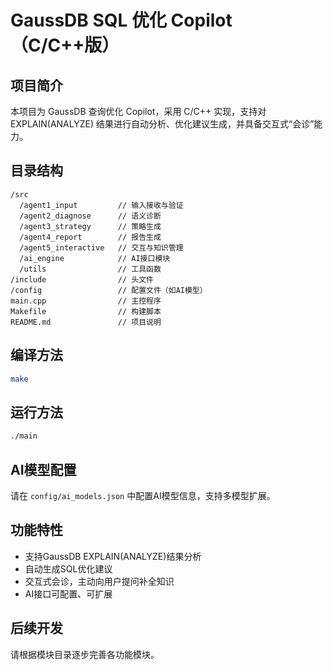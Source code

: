 # GaussDB SQL 优化 Copilot（C/C++版）

## 项目简介
本项目为 GaussDB 查询优化 Copilot，采用 C/C++ 实现，支持对 EXPLAIN(ANALYZE) 结果进行自动分析、优化建议生成，并具备交互式“会诊”能力。

## 目录结构
```
/src
  /agent1_input         // 输入接收与验证
  /agent2_diagnose      // 语义诊断
  /agent3_strategy      // 策略生成
  /agent4_report        // 报告生成
  /agent5_interactive   // 交互与知识管理
  /ai_engine            // AI接口模块
  /utils                // 工具函数
/include                // 头文件
/config                 // 配置文件（如AI模型）
main.cpp                // 主控程序
Makefile                // 构建脚本
README.md               // 项目说明
```

## 编译方法
```bash
make
```

## 运行方法
```bash
./main
```

## AI模型配置
请在 `config/ai_models.json` 中配置AI模型信息，支持多模型扩展。

## 功能特性
- 支持GaussDB EXPLAIN(ANALYZE)结果分析
- 自动生成SQL优化建议
- 交互式会诊，主动向用户提问补全知识
- AI接口可配置、可扩展

## 后续开发
请根据模块目录逐步完善各功能模块。
